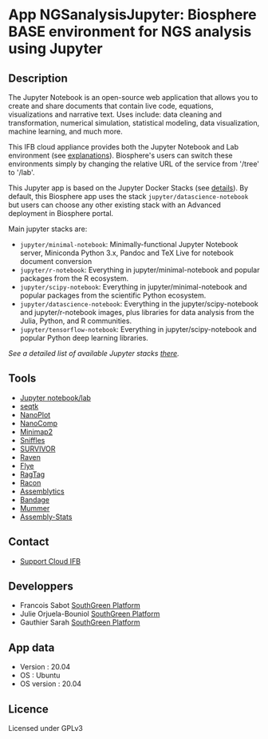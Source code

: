 # App NGSanalysisJupyter: Biosphere BASE environment for NGS analysis using Jupyter

## Description

The Jupyter Notebook is an open-source web application that allows you to create and share documents that contain live code, equations, visualizations and narrative text. Uses include: data cleaning and transformation, numerical simulation, statistical modeling, data visualization, machine learning, and much more.

 This IFB cloud appliance provides both the Jupyter Notebook and Lab environment (see [explanations](https://jupyter.org/index.html)). Biosphere's users can switch these environments simply by changing the relative URL of the service from '/tree' to '/lab'.

This Jupyter app is based on the Jupyter Docker Stacks (see [details](https://jupyter-docker-stacks.readthedocs.io)). By default, this Biosphere app uses the stack `jupyter/datascience-notebook` but users can choose any other existing stack with an Advanced deployment in Biosphere portal.

Main jupyter stacks are:
- `jupyter/minimal-notebook`: Minimally-functional Jupyter Notebook server, Miniconda Python 3.x, Pandoc and TeX Live for notebook document conversion
- `jupyter/r-notebook`: Everything in jupyter/minimal-notebook and popular packages from the R ecosystem.
- `jupyter/scipy-notebook`: Everything in jupyter/minimal-notebook and popular packages from the scientific Python ecosystem.
- `jupyter/datascience-notebook`: Everything in the jupyter/scipy-notebook and jupyter/r-notebook images, plus libraries for data analysis from the Julia, Python, and R communities.
- `jupyter/tensorflow-notebook`: Everything in jupyter/scipy-notebook and popular Python deep learning libraries.

*See a detailed list of available Jupyter stacks [there](https://jupyter-docker-stacks.readthedocs.io/en/latest/using/selecting.html).*

## Tools

* [Jupyter notebook/lab](https://jupyter.org)
* [seqtk](https://github.com/lh3/seqtk)
* [NanoPlot](https://github.com/wdecoster/NanoPlot)
* [NanoComp](https://github.com/wdecoster/nanocomp)
* [Minimap2](https://github.com/lh3/minimap2)
* [Sniffles](https://github.com/fritzsedlazeck/Sniffles)
* [SURVIVOR](https://github.com/fritzsedlazeck/SURVIVOR/)
* [Raven](https://github.com/lbcb-sci/raven)
* [Flye](https://github.com/fenderglass/Flye)
* [RagTag](https://github.com/malonge/RagTag)
* [Racon](https://github.com/isovic/racon)
* [Assemblytics](http://assemblytics.com/)
* [Bandage](https://github.com/rrwick/Bandage)
* [Mummer](https://github.com/mummer4/mummer)
* [Assembly-Stats](https://github.com/sanger-pathogens/assembly-stats)




## Contact

* [Support Cloud IFB](mailto:biosphere-support@genouest.org) 

## Developpers

* Francois Sabot [SouthGreen Platform](https://southgreen.fr)
* Julie Orjuela-Bouniol [SouthGreen Platform](https://southgreen.fr)
* Gauthier Sarah [SouthGreen Platform](https://southgreen.fr)

## App data

* Version : 20.04
* OS : Ubuntu
* OS version : 20.04

## Licence

Licensed under GPLv3
